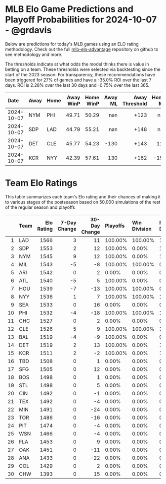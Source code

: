 # MLB Elo Game Predictions and Playoff Probabilities for 2024-10-07 - @grdavis
Below are predictions for today's MLB games using an ELO rating methodology. Check out the full [mlb-elo-advantage](https://github.com/grdavis/mlb-elo-advantage) repository on github to see methodology and more.

The thresholds indicate at what odds the model thinks there is value in betting on a team. These thresholds were selected via backtesting since the start of the 2023 season. For transparency, these recommendations have been triggered for 27% of games and have a -35.0% ROI over the last 7 days. ROI is 2.28% over the last 30 days and -0.75% over the last 365.

| Date       | Away   | Home   |   Away WinP |   Home WinP |   Away ML |   Away Threshold |   Home ML |   Home Threshold |
|:-----------|:-------|:-------|------------:|------------:|----------:|-----------------:|----------:|-----------------:|
| 2024-10-07 | NYM    | PHI    |       49.71 |       50.29 |       nan |             +123 |       nan |             +121 |
| 2024-10-07 | SDP    | LAD    |       44.79 |       55.21 |       nan |             +148 |       nan |             +101 |
| 2024-10-07 | DET    | CLE    |       45.77 |       54.23 |      -130 |             +143 |       110 |             +105 |
| 2024-10-07 | KCR    | NYY    |       42.39 |       57.61 |       130 |             +162 |      -155 |             -108 |

# Team Elo Ratings
This table summarizes each team's Elo rating and their chances of making it to various stages of the postseason based on 50,000 simulations of the rest of the regular season and playoffs

|    | Team   |   Elo Rating |   7-Day Change |   30-Day Change | Playoffs   | Win Division   | Reach Div. Rd.   | Reach CS   | Reach WS   | Win WS   |
|---:|:-------|-------------:|---------------:|----------------:|:-----------|:---------------|:-----------------|:-----------|:-----------|:---------|
|  1 | LAD    |         1566 |              3 |              11 | 100.00%    | 100.00%        | 100.00%          | 72.35%     | 43.99%     | 28.92%   |
|  2 | SDP    |         1553 |              2 |              12 | 100.00%    | 0.00%          | 100.00%          | 27.65%     | 15.61%     | 9.63%    |
|  3 | NYM    |         1545 |              9 |              12 | 100.00%    | 0.00%          | 100.00%          | 72.40%     | 30.23%     | 17.46%   |
|  4 | MIL    |         1543 |             -5 |              -8 | 100.00%    | 100.00%        | 0.00%            | 0.00%      | 0.00%      | 0.00%    |
|  5 | ARI    |         1542 |              0 |               2 | 0.00%      | 0.00%          | 0.00%            | 0.00%      | 0.00%      | 0.00%    |
|  6 | ATL    |         1540 |             -5 |               5 | 100.00%    | 0.00%          | 0.00%            | 0.00%      | 0.00%      | 0.00%    |
|  7 | HOU    |         1539 |             -7 |             -13 | 100.00%    | 100.00%        | 0.00%            | 0.00%      | 0.00%      | 0.00%    |
|  8 | NYY    |         1536 |              1 |               7 | 100.00%    | 100.00%        | 100.00%          | 75.46%     | 42.21%     | 17.56%   |
|  9 | SEA    |         1533 |              0 |              16 | 0.00%      | 0.00%          | 0.00%            | 0.00%      | 0.00%      | 0.00%    |
| 10 | PHI    |         1532 |             -4 |             -18 | 100.00%    | 100.00%        | 100.00%          | 27.60%     | 10.16%     | 5.30%    |
| 11 | CHC    |         1527 |              0 |               2 | 0.00%      | 0.00%          | 0.00%            | 0.00%      | 0.00%      | 0.00%    |
| 12 | CLE    |         1526 |              5 |               9 | 100.00%    | 100.00%        | 100.00%          | 70.84%     | 33.60%     | 12.86%   |
| 13 | BAL    |         1519 |             -4 |              -9 | 100.00%    | 0.00%          | 0.00%            | 0.00%      | 0.00%      | 0.00%    |
| 14 | DET    |         1519 |              2 |              13 | 100.00%    | 0.00%          | 100.00%          | 29.16%     | 13.08%     | 4.63%    |
| 15 | KCR    |         1511 |              2 |              -2 | 100.00%    | 0.00%          | 100.00%          | 24.54%     | 11.11%     | 3.64%    |
| 16 | TBD    |         1508 |              0 |               1 | 0.00%      | 0.00%          | 0.00%            | 0.00%      | 0.00%      | 0.00%    |
| 17 | SFG    |         1505 |              0 |              12 | 0.00%      | 0.00%          | 0.00%            | 0.00%      | 0.00%      | 0.00%    |
| 18 | BOS    |         1498 |              0 |               1 | 0.00%      | 0.00%          | 0.00%            | 0.00%      | 0.00%      | 0.00%    |
| 19 | STL    |         1498 |              0 |               5 | 0.00%      | 0.00%          | 0.00%            | 0.00%      | 0.00%      | 0.00%    |
| 20 | CIN    |         1492 |              0 |              -1 | 0.00%      | 0.00%          | 0.00%            | 0.00%      | 0.00%      | 0.00%    |
| 21 | TEX    |         1492 |              0 |              -4 | 0.00%      | 0.00%          | 0.00%            | 0.00%      | 0.00%      | 0.00%    |
| 22 | MIN    |         1491 |              0 |             -24 | 0.00%      | 0.00%          | 0.00%            | 0.00%      | 0.00%      | 0.00%    |
| 23 | TOR    |         1486 |              0 |             -16 | 0.00%      | 0.00%          | 0.00%            | 0.00%      | 0.00%      | 0.00%    |
| 24 | PIT    |         1474 |              0 |              -4 | 0.00%      | 0.00%          | 0.00%            | 0.00%      | 0.00%      | 0.00%    |
| 25 | WSN    |         1466 |              0 |              -4 | 0.00%      | 0.00%          | 0.00%            | 0.00%      | 0.00%      | 0.00%    |
| 26 | FLA    |         1453 |              0 |               9 | 0.00%      | 0.00%          | 0.00%            | 0.00%      | 0.00%      | 0.00%    |
| 27 | OAK    |         1451 |              0 |             -11 | 0.00%      | 0.00%          | 0.00%            | 0.00%      | 0.00%      | 0.00%    |
| 28 | ANA    |         1433 |              0 |             -22 | 0.00%      | 0.00%          | 0.00%            | 0.00%      | 0.00%      | 0.00%    |
| 29 | COL    |         1429 |              0 |               2 | 0.00%      | 0.00%          | 0.00%            | 0.00%      | 0.00%      | 0.00%    |
| 30 | CHW    |         1393 |              0 |              15 | 0.00%      | 0.00%          | 0.00%            | 0.00%      | 0.00%      | 0.00%    |